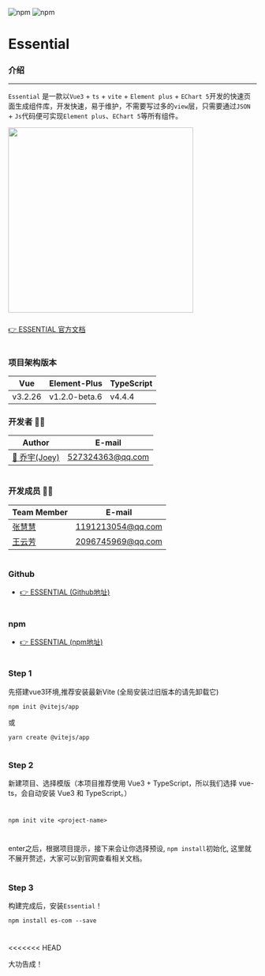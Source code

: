 ![npm](https://img.shields.io/npm/dt/es-com) ![npm](https://img.shields.io/npm/v/es-com)
# Essential

### 介绍
---

`Essential` 是一款以`Vue3` + `ts` + `vite` + `Element plus` + `EChart 5`开发的快速页面生成组件库，开发快速，易于维护，不需要写过多的`view`层，只需要通过`JSON` + `Js`代码便可实现`Element plus`、`EChart 5`等所有组件。

<img src="https://prod-mf-common-bucket.oss-cn-hangzhou.aliyuncs.com/img/WechatIMG127%20(1).png" width="375">

### 
[👉 ESSENTIAL 官方文档](http://essential.baic-mfexpress.com/)
# 
# 
### 项目架构版本
| Vue | Element-Plus | TypeScript |
| ------ | ------ | ------ |
| v3.2.26 | v1.2.0-beta.6 | v4.4.4 |

### 开发者 👨‍💻
| Author | E-mail |
| ------ | ----- |
| [🤔️ 乔宇(Joey)](http://github.com/qiaoyu113) | 527324363@qq.com |
# 
### 开发成员 👩‍💻
| Team Member | E-mail |
| ------ | ------ |
| [张慧慧](https://github.com/ZhangHhui) | 1191213054@qq.com |
| [王云芳](https://github.com/TuanZi-77) | 2096745969@qq.com |
# 
### Github
- [👉 ESSENTIAL (Github地址)](https://github.com/qiaoyu113/Essential)
# 
### npm
- [👉 ESSENTIAL (npm地址)](https://www.npmjs.com/package/es-com)


# 
### Step 1
先搭建vue3环境,推荐安装最新Vite (全局安装过旧版本的请先卸载它)
```
npm init @vitejs/app
```
或
```
yarn create @vitejs/app
```
# 
### Step 2
新建项目、选择模版（本项目推荐使用 Vue3 + TypeScript，所以我们选择 vue-ts，会自动安装 Vue3 和 TypeScript。）
# 
```
npm init vite <project-name>
```
# 
enter之后，根据项目提示，接下来会让你选择预设, `npm install`初始化, 这里就不展开赘述，大家可以到官网查看相关文档。

# 
# 
###  Step 3
构建完成后，安装`Essential`！
```
npm install es-com --save
```

# 
<<<<<<< HEAD

大功告成！
